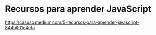# Recursos para aprender JavaScript

https://casuso.medium.com/5-recursos-para-aprender-javascript-844b001e4efa
